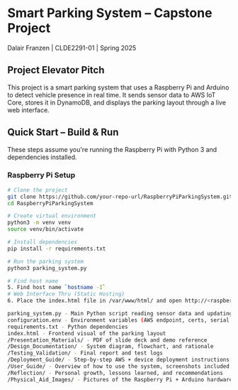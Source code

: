 # Smart Parking System – Capstone Project
Dalair Franzen | CLDE2291-01 | Spring 2025

## Project Elevator Pitch
This project is a smart parking system that uses a Raspberry Pi and Arduino to detect vehicle presence in real time. It sends sensor data to AWS IoT Core, stores it in DynamoDB, and displays the parking layout through a live web interface.

## Quick Start – Build & Run
These steps assume you're running the Raspberry Pi with Python 3 and dependencies installed.

### Raspberry Pi Setup
```bash
# Clone the project
git clone https://github.com/your-repo-url/RaspberryPiParkingSystem.git
cd RaspberryPiParkingSystem

# Create virtual environment
python3 -m venv venv
source venv/bin/activate

# Install dependencies
pip install -r requirements.txt

# Run the parking system
python3 parking_system.py

# Find host name
5. Find host name `hostname -I`
# Web Interface Thru (Static Hosting)
6. Place the index.html file in /var/www/html/ and open http://<raspberrypi-local-ip>/ in a browser.

parking_system.py - Main Python script reading sensor data and updating AWS
configuration.env - Environment variables (AWS endpoint, certs, serial port)
requirements.txt - Python dependencies
index.html - Frontend visual of the parking layout
/Presentation_Materials/ - PDF of slide deck and demo reference
/Design_Documentation/ - System diagram, flowchart, and rationale
/Testing_Validation/ - Final report and test logs
/Deployment_Guide/ - Step-by-step AWS + device deployment instructions
/User_Guide/ - Overview of how to use the system, screenshots included
/Reflection/ - Personal growth, lessons learned, and recommendations
/Physical_Aid_Images/ - Pictures of the Raspberry Pi + Arduino hardware (optional)